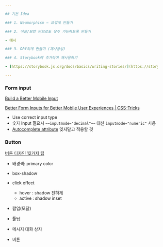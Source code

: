 ```yaml
---

## 기본 Idea

### 1. Neumorphism ← 요렇게 만들기

### 2. 색깔/모양 만으로도 유추 가능하도록 만들기

- 예시

### 3. DRY하게 만들기 (재사용성)

### 4. Storybook에 추가하여 재사용하기

- [https://storybook.js.org/docs/basics/writing-stories/](https://storybook.js.org/docs/basics/writing-stories/)

---
```


### Form input

[Build a Better Mobile Input](https://better-mobile-inputs.netlify.app/?autocomplete=tel&type=number)

[Better Form Inputs for Better Mobile User Experiences | CSS-Tricks](https://css-tricks.com/better-form-inputs-for-better-mobile-user-experiences/)

- Use correct input type
- 숫자 input 필요시 `~~inputmode="decimal"~~` 대신 `inputmode="numeric"` 사용
- [Autocomplete attribute](https://developer.mozilla.org/ko/docs/Web/HTML/Attributes/autocomplete) 잊지말고 적용할 것

### Button

[버튼 디자인 12가지 팁](https://brunch.co.kr/@ebprux/598)

- 배경색: primary color
- box-shadow
- click effect
    - hover : shadow 진하게
    - active : shadow inset

- 팝업(모달)
- 툴팁
- 메시지 대화 상자
- 버튼